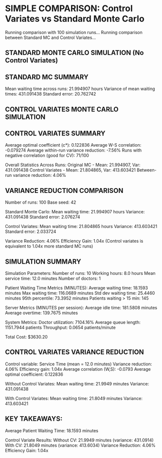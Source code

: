 
# SIMPLE COMPARISON: Control Variates vs Standard Monte Carlo

Running comparison with 100 simulation runs...
Running comparison between Standard MC and Control Variates...

## STANDARD MONTE CARLO SIMULATION (No Control Variates)
## STANDARD MC SUMMARY

Mean waiting time across runs: 21.994907 hours
Variance of mean waiting times: 431.091438
Standard error: 20.762742

## CONTROL VARIATES MONTE CARLO SIMULATION
## CONTROL VARIATES SUMMARY

Average optimal coefficient (c*): 0.122836
Average W-S correlation: -0.079274
Average within-run variance reduction: -7.56%
Runs with negative correlation (good for CV): 71/100

Overall Statistics Across Runs:
  Original MC - Mean: 21.994907, Var: 431.091438
  Control Variates - Mean: 21.804865, Var: 413.603421
  Between-run variance reduction: 4.06%

## VARIANCE REDUCTION COMPARISON
Number of runs: 100
Base seed: 42

Standard Monte Carlo:
  Mean waiting time: 21.994907 hours
  Variance: 431.091438
  Standard error: 2.076274

Control Variates:
  Mean waiting time: 21.804865 hours
  Variance: 413.603421
  Standard error: 2.033724

Variance Reduction: 4.06%
Efficiency Gain: 1.04x
  (Control variates is equivalent to 1.04x more standard MC runs)



## SIMULATION SUMMARY

Simulation Parameters:
  Number of runs: 10
  Working hours: 8.0 hours
  Mean service time: 12.0 minutes
  Number of doctors: 1

Patient Waiting Time Metrics (MINUTES):
  Average waiting time: 18.1593 minutes
  Max waiting time: 116.0689 minutes
  Std dev waiting time: 25.4460 minutes
  95th percentile: 73.3952 minutes
  Patients waiting > 15 min: 145

Server Metrics (MINUTES per session):
  Average idle time: 181.5808 minutes
  Average overtime: 139.7675 minutes

System Metrics:
  Doctor utilization: 7104.16%
  Average queue length: 1151.7944 patients
  Throughput: 0.0654 patients/minute

Total Cost: $3630.20


## CONTROL VARIATES VARIANCE REDUCTION

  Control variable: Service Time (mean = 12.0 minutes)
  Variance reduction: 4.06%
  Efficiency gain: 1.04x
  Average correlation (W,S): -0.0793
  Average optimal coefficient: 0.122836

  Without Control Variates:
    Mean waiting time: 21.9949 minutes
    Variance: 431.091438

  With Control Variates:
    Mean waiting time: 21.8049 minutes
    Variance: 413.603421

## KEY TAKEAWAYS:

Average Patient Waiting Time: 18.1593 minutes

Control Variate Results:
  Without CV: 21.9949 minutes (variance: 431.0914)
  With CV:    21.8049 minutes (variance: 413.6034)
  Variance Reduction: 4.06%
  Efficiency Gain: 1.04x
